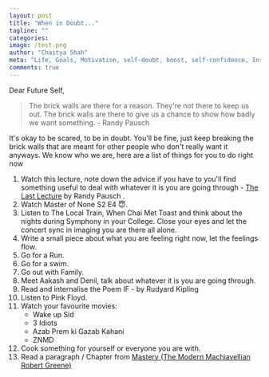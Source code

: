 ```yaml
---
layout: post
title: "When in Doubt..."
tagline: ""
categories:
image: /test.png
author: "Chaitya Shah"
meta: "Life, Goals, Motivation, self-doubt, boost, self-confidence, Inspire, Achieve, Dreams, Mental Health"
comments: true
---
```


Dear Future Self, 

> The brick walls are there for a reason. They're not there to keep us out. The brick walls are there to give
us a chance to show how badly we want something. - Randy Pausch

It's okay to be scared, to be in doubt. You'll be fine, just keep breaking the brick walls that are meant for other people who don't really want it anyways. We know who we are, here are a list of things for you to do right now 

1. Watch this lecture, note down the advice if you have to you'll find something useful to deal with whatever it is you are going through - [The Last Lecture](https://www.youtube.com/watch?v=ji5_MqicxSo) by Randy Pausch .
2. Watch Master of None S2 E4 😇.
3. Listen to The Local Train, When Chai Met Toast and think about the nights during Symphony in your College. Close your eyes and let the concert sync in imaging you are there all alone.
4. Write a small piece about what you are feeling right now, let the feelings flow.
5. Go for a Run.
6. Go for a swim.
7. Go out with Family.
8. Meet Aakash and Denil, talk about whatever it is you are going through.
9. Read and internalise the Poem IF - by Rudyard Kipling
10. Listen to Pink Floyd.
11. Watch your favourite movies:
    - Wake up Sid
    - 3 Idiots
    - Azab Prem ki Gazab Kahani
    - ZNMD
12. Cook something for yourself or everyone you are with.
13. Read a paragraph / Chapter from <a target="_blank" href="https://www.amazon.in/gp/product/178125091X/ref=as_li_tl?ie=UTF8&camp=3638&creative=24630&creativeASIN=178125091X&linkCode=as2&tag=chaitya62-21&linkId=d891ff91b3dfb0ffc8990e28ad90798d">Mastery (The Modern Machiavellian Robert Greene)</a>
